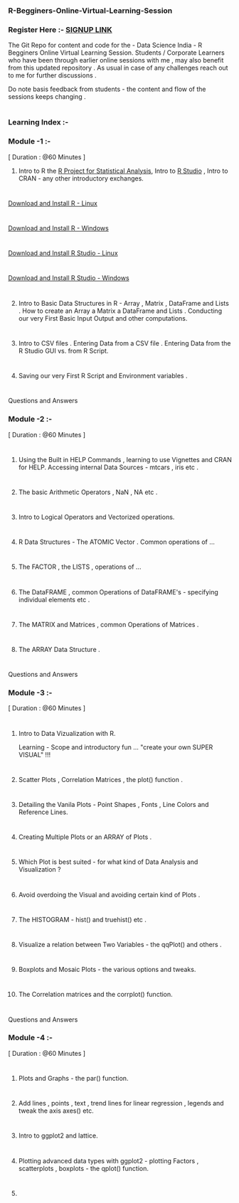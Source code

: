 ### R-Begginers-Online-Virtual-Learning-Session

### Register Here :- [SIGNUP LINK](https://goo.gl/forms/JvVPYbaaN4SAj8aJ2)

The Git Repo for content and code for the - Data Science India - R Begginers Online Virtual Learning Session. 
Students / Corporate Learners who have been through earlier online sessions with me , may also benefit from this updated repository . As usual in case of any challenges reach out to me for further discussions . 

Do note basis feedback from students - the content and flow of the sessions keeps changing . 
#


### Learning Index :- 

### Module -1 :- 
[ Duration : @60 Minutes ] 

1. Intro to R the [R Project for Statistical Analysis](https://www.r-project.org/), Intro to [R Studio](https://www.rstudio.com/) , Intro to CRAN - any other introductory exchanges. 
#
[Download and Install R - Linux](https://ftp.iitm.ac.in/cran/bin/linux/)
#
[Download and Install R - Windows](https://ftp.iitm.ac.in/cran/bin/windows/base/R-3.4.1-win.exe)
#
[Download and Install R Studio - Linux](https://download1.rstudio.org/rstudio-1.0.143-amd64.deb)
#
[Download and Install R Studio - Windows](https://download1.rstudio.org/RStudio-1.0.143.exe)

#
2. Intro to Basic Data Structures in R - Array , Matrix , DataFrame and Lists .
   How to create an Array a Matrix a DataFrame and Lists . 
   Conducting our very First Basic Input Output and other computations.
#
3. Intro to CSV files . Entering Data from a CSV file . Entering Data from the R Studio GUI vs. from R Script. 
#
4. Saving our very First R Script and Environment variables .
#
Questions and Answers 


### Module -2 :- 
[ Duration : @60 Minutes ] 
#
#
1. Using the Built in HELP Commands , learning to use Vignettes and CRAN for HELP. Accessing internal Data Sources - mtcars , iris etc . 
#
2. The basic Arithmetic Operators , NaN , NA etc .
#
3. Intro to Logical Operators and Vectorized operations. 
#
4. R Data Structures - The ATOMIC Vector . Common operations of ...
#
5. The FACTOR , the LISTS , operations of ...
#
6. The DataFRAME , common Operations of DataFRAME's - specifying individual elements etc . 
#
7. The MATRIX and Matrices , common Operations of Matrices . 
#
8. The ARRAY Data Structure .
#
Questions and Answers 


### Module -3 :- 
[ Duration : @60 Minutes ] 
#
#
1. Intro to Data Vizualization with R. 

   Learning - Scope and introductory fun ... "create your own SUPER VISUAL" !!!
#
2. Scatter Plots , Correlation Matrices , the plot() function . 
#
3. Detailing the Vanila Plots - Point Shapes , Fonts , Line Colors and Reference Lines. 
#
4. Creating Multiple Plots or an ARRAY of Plots . 
#
5. Which Plot is best suited - for what kind of Data Analysis and Visualization ? 
#
6. Avoid overdoing the Visual and avoiding certain kind of Plots . 
#
7. The HISTOGRAM - hist() and truehist() etc . 
#
8. Visualize a relation between Two Variables - the qqPlot() and others . 
#
9. Boxplots and Mosaic Plots - the various options and tweaks. 
#
10. The Correlation matrices and the corrplot() function. 
#
Questions and Answers 


### Module -4 :- 
[ Duration : @60 Minutes ] 
#
#
1. Plots and Graphs - the par() function. 
#
2. Add lines , points , text , trend lines for linear regression , legends and tweak the axis axes() etc. 
#
3. Intro to ggplot2 and lattice. 
#
4. Plotting advanced data types with ggplot2 - plotting Factors , scatterplots , boxplots - the qplot() function. 
#
5. 






